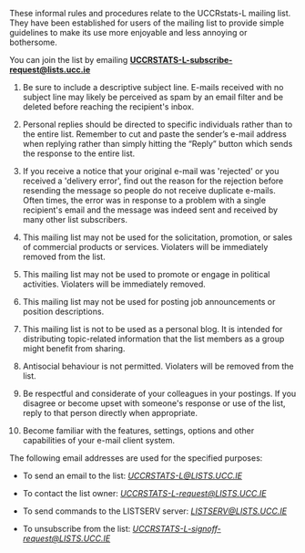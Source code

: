 These informal rules and procedures relate to the UCCRstats-L mailing list. They have been established for users of the mailing list to provide simple guidelines to make its use  more enjoyable and less annoying or bothersome.

You can join the list by emailing **UCCRSTATS-L-subscribe-request@lists.ucc.ie**

1. Be sure to include a descriptive subject line. E-mails received with no subject line may likely be perceived as spam by an email filter and be deleted before reaching the recipient's inbox.

2. Personal replies should be directed to specific individuals rather than to the entire list. Remember to cut and paste the sender’s e-mail address when replying rather than simply hitting the “Reply” button which sends the response to the entire list.

3. If you receive a notice that your original e-mail was 'rejected' or you received a 'delivery error', find out the reason for the rejection before resending the message so people do not receive duplicate e-mails. Often times, the error was in response to a problem with a single recipient's email and the message was indeed sent and received by many other list subscribers.

4. This mailing list may not be used for the solicitation, promotion, or sales of commercial products or services. Violaters will be immediately removed from the list.

5. This mailing list may not be used to promote or engage in political activities. Violaters will be immediately removed.

6. This mailing list may not be used for posting job announcements or position descriptions.

7. This mailing list is not to be used as a personal blog. It is intended for distributing topic-related information that the list members as a group might benefit from sharing.

8. Antisocial behaviour is not permitted. Violaters will be removed from the list.

9. Be respectful and considerate of your colleagues in your postings. If you disagree or become upset with someone's response or use of the list, reply to that person directly when appropriate.

10. Become familiar with the features, settings, options and other capabilities of your e-mail client system.

The following email addresses are used for the specified purposes:

* To send an email to the list: *UCCRSTATS-L@LISTS.UCC.IE*  

* To contact the list owner: *UCCRSTATS-L-request@LISTS.UCC.IE*  

* To send commands to the LISTSERV server: *LISTSERV@LISTS.UCC.IE*  

* To unsubscribe from the list: *UCCRSTATS-L-signoff-request@LISTS.UCC.IE*
